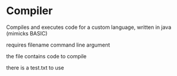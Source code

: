 # Compiler
Compiles and executes code for a custom language, written in java
(mimicks BASIC)

requires filename command line argument

the file contains code to compile

there is a test.txt to use
